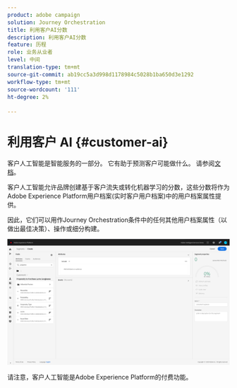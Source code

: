 ```yaml
---
product: adobe campaign
solution: Journey Orchestration
title: 利用客户AI分数
description: 利用客户AI分数
feature: 历程
role: 业务从业者
level: 中间
translation-type: tm+mt
source-git-commit: ab19cc5a3d998d1178984c5028b1ba650d3e1292
workflow-type: tm+mt
source-wordcount: '111'
ht-degree: 2%

---
```



# 利用客户 AI {#customer-ai}

客户人工智能是智能服务的一部分。 它有助于预测客户可能做什么。 请参阅[文档](https://docs.adobe.com/content/help/en/experience-platform/intelligent-services/customer-ai/overview.html)。

客户人工智能允许品牌创建基于客户流失或转化机器学习的分数，这些分数将作为Adobe Experience Platform用户档案(实时客户用户档案)中的用户档案属性提供。

因此，它们可以用作Journey Orchestration条件中的任何其他用户档案属性（以做出最佳决策）、操作或细分构建。

![](../assets/customer-ai.png)

请注意，客户人工智能是Adobe Experience Platform的付费功能。


